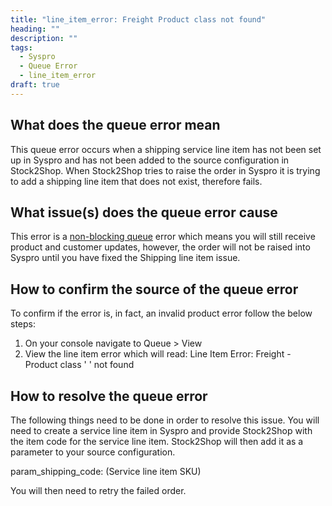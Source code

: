 ```yaml
---
title: "line_item_error: Freight Product class not found"
heading: ""
description: ""
tags: 
  - Syspro
  - Queue Error
  - line_item_error
draft: true
---
```


## What does the queue error mean

This queue error occurs when a shipping service line item has not been set up in Syspro and has not been added to the source configuration in Stock2Shop. When Stock2Shop tries to raise the order in Syspro it is trying to add a shipping line item that does not exist, therefore fails.

## What issue(s) does the queue error cause

This error is a [non-blocking queue](/documentation/key-concepts/queue/) error which means you will still receive product and customer updates, however, the order will not be raised into Syspro until you have fixed the Shipping line item issue.

## How to confirm the source of the queue error

To confirm if the error is, in fact, an invalid product error follow the below steps:

1. On your console navigate to Queue > View
2. View the line item error which will read: Line Item Error: Freight - Product class ' ' not found

## How to resolve the queue error

The following things need to be done in order to resolve this issue. You will need to create a service line item in Syspro and provide Stock2Shop with the item code for the service line item. Stock2Shop will then add it as a parameter to your source configuration.

param_shipping_code:  (Service line item SKU)

You will then need to retry the failed order.